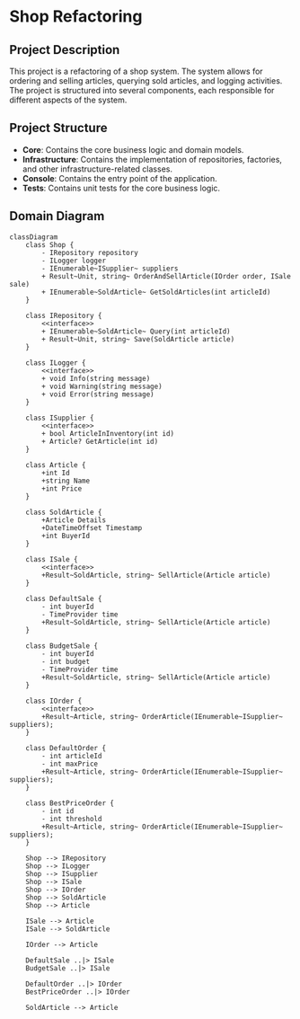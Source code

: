 # Shop Refactoring

## Project Description

This project is a refactoring of a shop system. The system allows for ordering and selling articles, querying sold
articles, and logging activities. The project is structured into several components, each responsible for different
aspects of the system.

## Project Structure

- **Core**: Contains the core business logic and domain models.
- **Infrastructure**: Contains the implementation of repositories, factories, and other infrastructure-related classes.
- **Console**: Contains the entry point of the application.
- **Tests**: Contains unit tests for the core business logic.

## Domain Diagram

```mermaid
classDiagram
    class Shop {
        - IRepository repository
        - ILogger logger
        - IEnumerable~ISupplier~ suppliers
        + Result~Unit, string~ OrderAndSellArticle(IOrder order, ISale sale)
        + IEnumerable~SoldArticle~ GetSoldArticles(int articleId)
    }

    class IRepository {
        <<interface>>
        + IEnumerable~SoldArticle~ Query(int articleId) 
        + Result~Unit, string~ Save(SoldArticle article)
    }

    class ILogger {
        <<interface>>
        + void Info(string message)
        + void Warning(string message)
        + void Error(string message)
    }

    class ISupplier {
        <<interface>>
        + bool ArticleInInventory(int id)
        + Article? GetArticle(int id)
    }
    
    class Article {
        +int Id
        +string Name
        +int Price
    }

    class SoldArticle {
        +Article Details
        +DateTimeOffset Timestamp
        +int BuyerId
    }

    class ISale {
        <<interface>>
        +Result~SoldArticle, string~ SellArticle(Article article)
    }

    class DefaultSale {
        - int buyerId
        - TimeProvider time
        +Result~SoldArticle, string~ SellArticle(Article article)
    }

    class BudgetSale {
        - int buyerId
        - int budget
        - TimeProvider time
        +Result~SoldArticle, string~ SellArticle(Article article)
    }

    class IOrder {
        <<interface>>
        +Result~Article, string~ OrderArticle(IEnumerable~ISupplier~ suppliers);
    }

    class DefaultOrder {
        - int articleId
        - int maxPrice
        +Result~Article, string~ OrderArticle(IEnumerable~ISupplier~ suppliers);
    }

    class BestPriceOrder {
        - int id
        - int threshold
        +Result~Article, string~ OrderArticle(IEnumerable~ISupplier~ suppliers);
    }
    
    Shop --> IRepository
    Shop --> ILogger
    Shop --> ISupplier
    Shop --> ISale
    Shop --> IOrder
    Shop --> SoldArticle
    Shop --> Article
    
    ISale --> Article
    ISale --> SoldArticle
    
    IOrder --> Article

    DefaultSale ..|> ISale
    BudgetSale ..|> ISale

    DefaultOrder ..|> IOrder
    BestPriceOrder ..|> IOrder

    SoldArticle --> Article